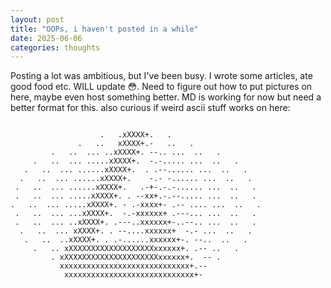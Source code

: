 ```yaml
---
layout: post
title: "OOPs, i haven't posted in a while"
date: 2025-06-06
categories: thoughts
---
```


Posting a lot was ambitious, but I've been busy. I wrote some articles, ate good food etc. WILL update 😳. Need to figure out how to put pictures on here, maybe even host something better. MD is working for now but need a better format for this. also curious if weird ascii stuff works on here:
```

                    .   .xXXXX+.   .
               .   ..   xXXXX+.-   ..   .   
         .   ..  ... ..xXXXX+. --.. ...  ..   .
     .   ..  ... .....xXXXX+.  -.-..... ...  ..   .
   .   ..  ... ......xXXXX+.  . .--...... ...  ..   . 
  .   ..  ... ......xXXXX+.    -.- -...... ...  ..   .
 .   ..  ... ......xXXXX+.   .-+-.-.-...... ...  ..   .
 .   ..  ... .....xXXXX+. . --xx+.-.--..... ...  ..   .
.   ..  ... .....xXXXX+. - .-xxxx+- .-- .... ...  ..   .
 .   ..  ... ...xXXXX+.  -.-xxxxxx+ .---... ...  ..   .
 .   ..  ... ..xXXXX+. .---..xxxxxx+-..--.. ...  ..   .
  .   ..  ... xXXXX+. . --....xxxxxx+  -.- ...  ..   .
   .   ..  ..xXXXX+. . .-......xxxxxx+-. --..  ..   .
     .   .. xXXXXXXXXXXXXXXXXXXXxxxxxx+. .-- ..   .
         . xXXXXXXXXXXXXXXXXXXXXXxxxxxx+.  -- .
           xxxxxxxxxxxxxxxxxxxxxxxxxxxxx+.--
            xxxxxxxxxxxxxxxxxxxxxxxxxxxxx+-   

```
